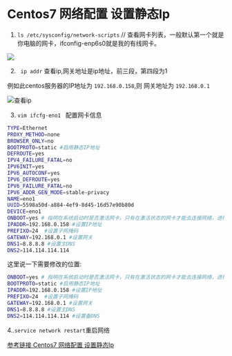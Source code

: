 # Centos7 网络配置 设置静态Ip

1. `ls /etc/sysconfig/network-scripts` // 查看网卡列表，一般默认第一个就是你电脑的网卡，ifconfig-enp6s0就是我的有线网卡。 

![](https://ws4.sinaimg.cn/large/006tNbRwgy1fxa065xcxwj30wk0acwgw.jpg)

2. ` ip addr` 查看ip,网关地址是ip地址，前三段，第四段为1

例如此centos服务器的IP地址为 `192.168.0.158`,则 网关地址为 `192.168.0.1`

![查看ip](https://ws1.sinaimg.cn/large/006tNbRwgy1fxa0em8k9xj30wi0qe0x3.jpg)



3. ```vim ifcfg-eno1 ``` 配置网卡信息

```bash
TYPE=Ethernet
PROXY_METHOD=none
BROWSER_ONLY=no
BOOTPROTO=static #启用静态IP地址
DEFROUTE=yes
IPV4_FAILURE_FATAL=no
IPV6INIT=yes
IPV6_AUTOCONF=yes
IPV6_DEFROUTE=yes
IPV6_FAILURE_FATAL=no
IPV6_ADDR_GEN_MODE=stable-privacy
NAME=eno1
UUID=5598a50d-a884-4ef9-8d45-16d57e90b80d
DEVICE=eno1
ONBOOT=yes # 指明在系统启动时是否激活网卡，只有在激活状态的网卡才能去连接网络，进行网络通讯
IPADDR=192.168.0.158 #设置IP地址 
PREFIXO=24  #设置子网掩码 
GATEWAY=192.168.0.1 #设置网关 
DNS1=8.8.8.8 #设置主DNS 
DNS2=114.114.114.114
```

这里说一下需要修改的位置:

```bash
ONBOOT=yes # 指明在系统启动时是否激活网卡，只有在激活状态的网卡才能去连接网络，进行网络通讯
BOOTPROTO=static #启用静态IP地址
IPADDR=192.168.0.158 #设置IP地址 
PREFIXO=24  #设置子网掩码 
GATEWAY=192.168.0.1 #设置网关 
DNS1=8.8.8.8 #设置主DNS 
DNS2=114.114.114.114 #设置备DNS
```

4..`service network restart`重启网络





[参考链接 Centos7 网络配置 设置静态Ip](https://blog.csdn.net/xmroom/article/details/69055193)

























